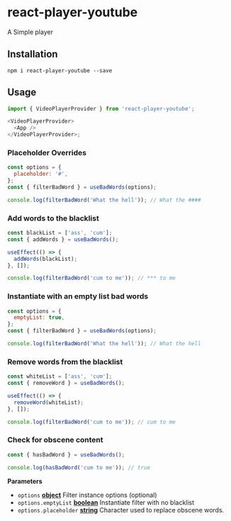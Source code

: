 # react-player-youtube

A Simple player

## Installation

    npm i react-player-youtube --save

## Usage

```js
import { VideoPlayerProvider } from 'react-player-youtube';

<VideoPlayerProvider>
  <App />
</VideoPlayerProvider>;
```

### Placeholder Overrides

```js
const options = {
  placeholder: '#',
};
const { filterBadWord } = useBadWords(options);

console.log(filterBadWord('What the hell')); // What the ####
```

### Add words to the blacklist

```js
const blackList = ['ass', 'cum'];
const { addWords } = useBadWords();

useEffect(() => {
  addWords(blackList);
}, []);

console.log(filterBadWord('cum to me')); // *** to me
```

### Instantiate with an empty list bad words

```js
const options = {
  emptyList: true,
};
const { filterBadWord } = useBadWords(options);

console.log(filterBadWord('What the hell')); // What the hell
```

### Remove words from the blacklist

```js
const whiteList = ['ass', 'cum'];
const { removeWord } = useBadWords();

useEffect(() => {
  removeWord(whiteList);
}, []);

console.log(filterBadWord('cum to me')); // cum to me
```

### Check for obscene content

```js
const { hasBadWord } = useBadWords();

console.log(hasBadWord('cum to me')); // true
```

**Parameters**

- `options` **[object](https://developer.mozilla.org/en-US/docs/Web/JavaScript/Reference/Global_Objects/Object)** Filter instance options (optional)
- `options.emptyList` **[boolean](https://developer.mozilla.org/en-US/docs/Web/JavaScript/Reference/Global_Objects/Boolean)** Instantiate filter with no blacklist
- `options.placeholder` **[string](https://developer.mozilla.org/en-US/docs/Web/JavaScript/Reference/Global_Objects/String)** Character used to replace obscene words.

